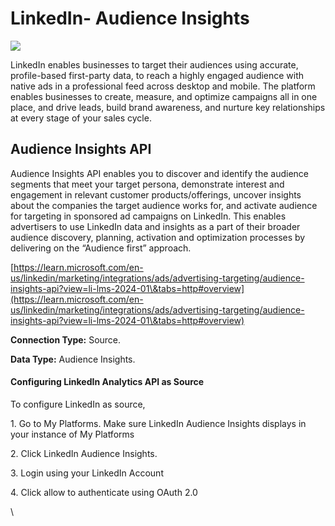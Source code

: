 # LinkedIn- Audience Insights

![](https://lh7-us.googleusercontent.com/EW8AaNmoTl\_FETTOtmzHDQ-9xDi9vHuZAq09Hqmcs7q-vJs9mekQxZtw1yYJggodAd7egO6LpbWtmoNCXCSn\_ETfDM063wpe\_qyQRPDhOknhleJVGO3B\_Uxbrc0mVIyUOUV8g5s-qhO2GUo97R8vLQ)

LinkedIn enables businesses to target their audiences using accurate, profile-based first-party data, to reach a highly engaged audience with native ads in a professional feed across desktop and mobile. The platform enables businesses to create, measure, and optimize campaigns all in one place, and drive leads, build brand awareness, and nurture key relationships at every stage of your sales cycle.

## Audience Insights API

Audience Insights API enables you to discover and identify the audience segments that meet your target persona, demonstrate interest and engagement in relevant customer products/offerings, uncover insights about the companies the target audience works for, and activate audience for targeting in sponsored ad campaigns on LinkedIn. This enables advertisers to use LinkedIn data and insights as a part of their broader audience discovery, planning, activation and optimization processes by delivering on the “Audience first” approach.

[https://learn.microsoft.com/en-us/linkedin/marketing/integrations/ads/advertising-targeting/audience-insights-api?view=li-lms-2024-01\&tabs=http#overview](https://learn.microsoft.com/en-us/linkedin/marketing/integrations/ads/advertising-targeting/audience-insights-api?view=li-lms-2024-01\&tabs=http#overview)

**Connection Type:** Source.

**Data Type:** Audience Insights.

#### Configuring LinkedIn Analytics API as Source

To configure LinkedIn as source,

1\. Go to My Platforms. Make sure LinkedIn Audience Insights displays in your instance of My Platforms

2\. Click LinkedIn Audience Insights.

3\. Login using your LinkedIn Account

4\. Click allow to authenticate using OAuth 2.0



\
